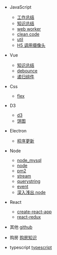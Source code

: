 - JavaScript

  - [工作总结](Javascript/工作总结.md)
  - [知识总结](Javascript/知识总结.md)
  - [web worker](Javascript/web_worker.md)
  - [clean code](Javascript/clean_code.md)
  - [util](Javascript/util.md)
  - [H5 调用摄像头](Javascript/H5调用摄像头.md)

- Vue

  - [知识总结](Vue/vue.md)
  - [debounce](Vue/debounce.md)
  - [递归组件](Vue/递归组件.md)

- Css

  - [flex](CSS/flex.md)

- D3

  - [d3](D3/d3.md)
  - [饼图](D3/饼图.md)

- Electron

  - [程序更新](Electron/程序更新.md)

- Node

  - [node_mysql](Node/node_mysql.md)
  - [node](Node/nodejs.md)
  - [pm2](Node/pm2.md)
  - [stream](Node/stream.md)
  - [querystring](Node/querystring.md)
  - [event](Node/event.md)
  - [深入浅出 node](Node/深入浅出node.md)

- React

  - [create-react-app](React/create-react-app.md)
  - [react-redux](React/react-redux.md)

- 其他
  [github](其他/github.md)

- 购房
  [购房知识](购房知识/index.md)
  
- typescript
  [typescript](Typescript/index.md)
